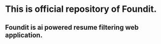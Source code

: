 # This is official repository of Foundit.
## Foundit is ai powered resume filtering web application.
